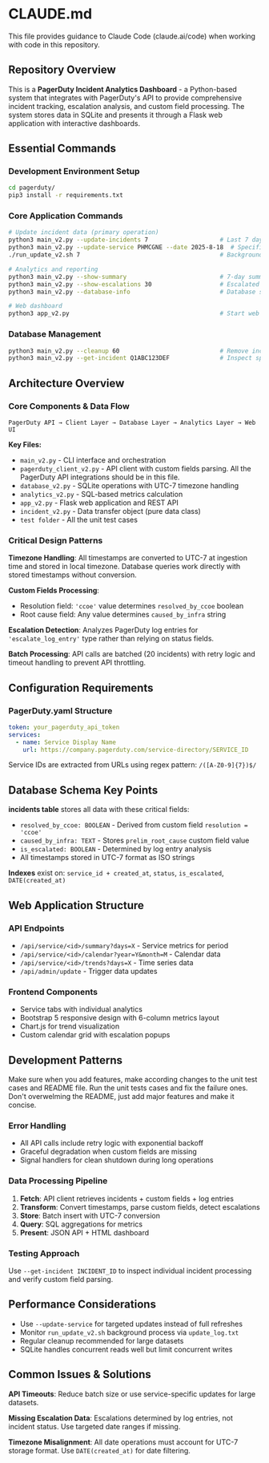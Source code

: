 # CLAUDE.md

This file provides guidance to Claude Code (claude.ai/code) when working with code in this repository.

## Repository Overview

This is a **PagerDuty Incident Analytics Dashboard** - a Python-based system that integrates with PagerDuty's API to provide comprehensive incident tracking, escalation analysis, and custom field processing. The system stores data in SQLite and presents it through a Flask web application with interactive dashboards.

## Essential Commands

### Development Environment Setup
```bash
cd pagerduty/
pip3 install -r requirements.txt
```

### Core Application Commands
```bash
# Update incident data (primary operation)
python3 main_v2.py --update-incidents 7                    # Last 7 days, all services
python3 main_v2.py --update-service PHMCGNE --date 2025-8-18  # Specific service/date
./run_update_v2.sh 7                                       # Background update with monitoring

# Analytics and reporting
python3 main_v2.py --show-summary                          # 7-day summary
python3 main_v2.py --show-escalations 30                   # Escalated incidents
python3 main_v2.py --database-info                         # Database statistics

# Web dashboard
python3 app_v2.py                                          # Start web server (port 5003)
```

### Database Management
```bash
python3 main_v2.py --cleanup 60                            # Remove incidents older than 60 days
python3 main_v2.py --get-incident Q1ABC123DEF              # Inspect specific incident
```

## Architecture Overview

### Core Components & Data Flow
```
PagerDuty API → Client Layer → Database Layer → Analytics Layer → Web UI
```

**Key Files:**
- `main_v2.py` - CLI interface and orchestration
- `pagerduty_client_v2.py` - API client with custom fields parsing. All the PagerDuty API integrations should be in this file.
- `database_v2.py` - SQLite operations with UTC-7 timezone handling
- `analytics_v2.py` - SQL-based metrics calculation
- `app_v2.py` - Flask web application and REST API
- `incident_v2.py` - Data transfer object (pure data class)
- `test folder` - All the unit test cases

### Critical Design Patterns

**Timezone Handling**: All timestamps are converted to UTC-7 at ingestion time and stored in local timezone. Database queries work directly with stored timestamps without conversion.

**Custom Fields Processing**: 
- Resolution field: `'ccoe'` value determines `resolved_by_ccoe` boolean
- Root cause field: Any value determines `caused_by_infra` string

**Escalation Detection**: Analyzes PagerDuty log entries for `'escalate_log_entry'` type rather than relying on status fields.

**Batch Processing**: API calls are batched (20 incidents) with retry logic and timeout handling to prevent API throttling.

## Configuration Requirements

### PagerDuty.yaml Structure
```yaml
token: your_pagerduty_api_token
services:
  - name: Service Display Name
    url: https://company.pagerduty.com/service-directory/SERVICE_ID
```

Service IDs are extracted from URLs using regex pattern: `/([A-Z0-9]{7})$/`

## Database Schema Key Points

**incidents table** stores all data with these critical fields:
- `resolved_by_ccoe: BOOLEAN` - Derived from custom field `resolution = 'ccoe'`
- `caused_by_infra: TEXT` - Stores `prelim_root_cause` custom field value
- `is_escalated: BOOLEAN` - Determined by log entry analysis
- All timestamps stored in UTC-7 format as ISO strings

**Indexes** exist on: `service_id + created_at`, `status`, `is_escalated`, `DATE(created_at)`

## Web Application Structure

### API Endpoints
- `/api/service/<id>/summary?days=X` - Service metrics for period
- `/api/service/<id>/calendar?year=Y&month=M` - Calendar data
- `/api/service/<id>/trends?days=X` - Time series data
- `/api/admin/update` - Trigger data updates

### Frontend Components
- Service tabs with individual analytics
- Bootstrap 5 responsive design with 6-column metrics layout
- Chart.js for trend visualization
- Custom calendar grid with escalation popups

## Development Patterns 
Make sure when you add features, make according changes to the unit test cases and README file. Run the unit tests cases and fix the failure ones. 
Don't overwelming the README, just add major features and make it concise. 

### Error Handling
- All API calls include retry logic with exponential backoff
- Graceful degradation when custom fields are missing
- Signal handlers for clean shutdown during long operations

### Data Processing Pipeline
1. **Fetch**: API client retrieves incidents + custom fields + log entries
2. **Transform**: Convert timestamps, parse custom fields, detect escalations
3. **Store**: Batch insert with UTC-7 conversion
4. **Query**: SQL aggregations for metrics
5. **Present**: JSON API + HTML dashboard

### Testing Approach
Use `--get-incident INCIDENT_ID` to inspect individual incident processing and verify custom field parsing. 

## Performance Considerations

- Use `--update-service` for targeted updates instead of full refreshes
- Monitor `run_update_v2.sh` background process via `update_log.txt`
- Regular cleanup recommended for large datasets
- SQLite handles concurrent reads well but limit concurrent writes

## Common Issues & Solutions

**API Timeouts**: Reduce batch size or use service-specific updates for large datasets.

**Missing Escalation Data**: Escalations determined by log entries, not incident status. Use targeted date ranges if missing.

**Timezone Misalignment**: All date operations must account for UTC-7 storage format. Use `DATE(created_at)` for date filtering.